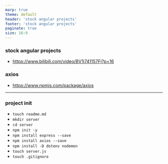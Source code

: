 ```yaml
---
marp: true
theme: default
header: 'stock angular projects'
footer: 'stock angular projects'
paginate: true
size: 16:9
---
```


### stock angular projects

- https://www.bilibili.com/video/BV1i741157Fj?p=16

### axios

- https://www.npmjs.com/package/axios

---

### project init

- `touch readme.md`
- `mkdir server`
- `cd server`
- `npm init -y`
- `npm install express --save`
- `npm install axios --save`
- `npm install -D dotenv nodemon`
- `touch server.js`
- `touch .gitignore`
